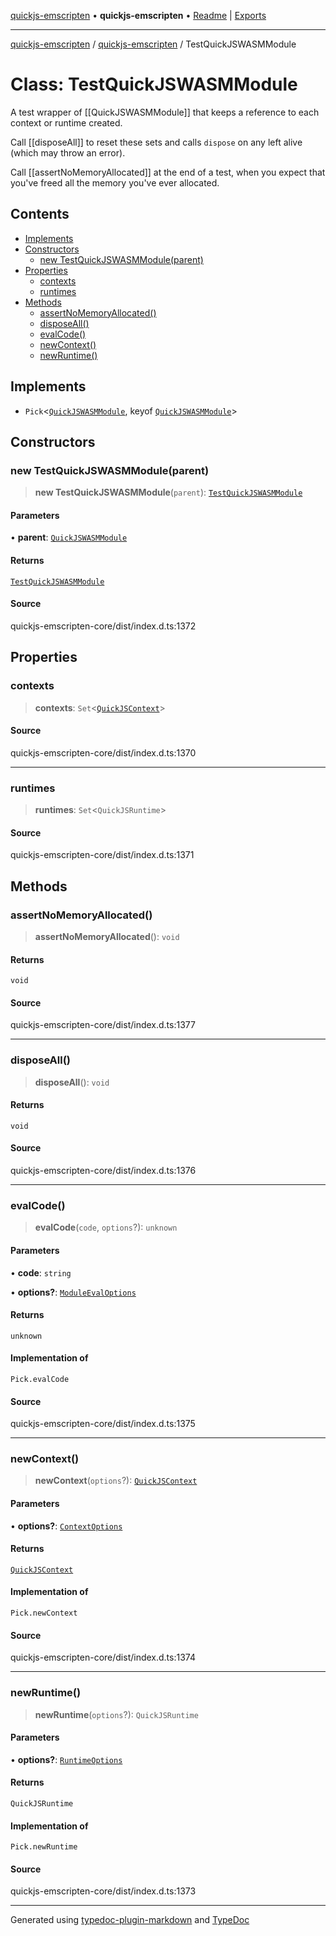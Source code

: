 [quickjs-emscripten](../../packages.md) • **quickjs-emscripten** • [Readme](../README.md) \| [Exports](../exports.md)

***

[quickjs-emscripten](../../packages.md) / [quickjs-emscripten](../exports.md) / TestQuickJSWASMModule

# Class: TestQuickJSWASMModule

A test wrapper of [[QuickJSWASMModule]] that keeps a reference to each
context or runtime created.

Call [[disposeAll]] to reset these sets and calls `dispose` on any left alive
(which may throw an error).

Call [[assertNoMemoryAllocated]] at the end of a test, when you expect that you've
freed all the memory you've ever allocated.

## Contents

- [Implements](TestQuickJSWASMModule.md#implements)
- [Constructors](TestQuickJSWASMModule.md#constructors)
  - [new TestQuickJSWASMModule(parent)](TestQuickJSWASMModule.md#new-testquickjswasmmoduleparent)
- [Properties](TestQuickJSWASMModule.md#properties)
  - [contexts](TestQuickJSWASMModule.md#contexts)
  - [runtimes](TestQuickJSWASMModule.md#runtimes)
- [Methods](TestQuickJSWASMModule.md#methods)
  - [assertNoMemoryAllocated()](TestQuickJSWASMModule.md#assertnomemoryallocated)
  - [disposeAll()](TestQuickJSWASMModule.md#disposeall)
  - [evalCode()](TestQuickJSWASMModule.md#evalcode)
  - [newContext()](TestQuickJSWASMModule.md#newcontext)
  - [newRuntime()](TestQuickJSWASMModule.md#newruntime)

## Implements

- `Pick`\<[`QuickJSWASMModule`](QuickJSWASMModule.md), keyof [`QuickJSWASMModule`](QuickJSWASMModule.md)\>

## Constructors

### new TestQuickJSWASMModule(parent)

> **new TestQuickJSWASMModule**(`parent`): [`TestQuickJSWASMModule`](TestQuickJSWASMModule.md)

#### Parameters

• **parent**: [`QuickJSWASMModule`](QuickJSWASMModule.md)

#### Returns

[`TestQuickJSWASMModule`](TestQuickJSWASMModule.md)

#### Source

quickjs-emscripten-core/dist/index.d.ts:1372

## Properties

### contexts

> **contexts**: `Set`\<[`QuickJSContext`](QuickJSContext.md)\>

#### Source

quickjs-emscripten-core/dist/index.d.ts:1370

***

### runtimes

> **runtimes**: `Set`\<`QuickJSRuntime`\>

#### Source

quickjs-emscripten-core/dist/index.d.ts:1371

## Methods

### assertNoMemoryAllocated()

> **assertNoMemoryAllocated**(): `void`

#### Returns

`void`

#### Source

quickjs-emscripten-core/dist/index.d.ts:1377

***

### disposeAll()

> **disposeAll**(): `void`

#### Returns

`void`

#### Source

quickjs-emscripten-core/dist/index.d.ts:1376

***

### evalCode()

> **evalCode**(`code`, `options`?): `unknown`

#### Parameters

• **code**: `string`

• **options?**: [`ModuleEvalOptions`](../interfaces/ModuleEvalOptions.md)

#### Returns

`unknown`

#### Implementation of

`Pick.evalCode`

#### Source

quickjs-emscripten-core/dist/index.d.ts:1375

***

### newContext()

> **newContext**(`options`?): [`QuickJSContext`](QuickJSContext.md)

#### Parameters

• **options?**: [`ContextOptions`](../interfaces/ContextOptions.md)

#### Returns

[`QuickJSContext`](QuickJSContext.md)

#### Implementation of

`Pick.newContext`

#### Source

quickjs-emscripten-core/dist/index.d.ts:1374

***

### newRuntime()

> **newRuntime**(`options`?): `QuickJSRuntime`

#### Parameters

• **options?**: [`RuntimeOptions`](../interfaces/RuntimeOptions.md)

#### Returns

`QuickJSRuntime`

#### Implementation of

`Pick.newRuntime`

#### Source

quickjs-emscripten-core/dist/index.d.ts:1373

***

Generated using [typedoc-plugin-markdown](https://www.npmjs.com/package/typedoc-plugin-markdown) and [TypeDoc](https://typedoc.org/)
